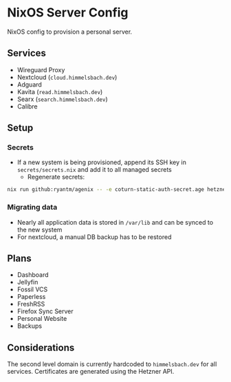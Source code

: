 # NixOS Server Config
NixOS config to provision a personal server.

## Services
- Wireguard Proxy
- Nextcloud (`cloud.himmelsbach.dev`)
- Adguard
- Kavita (`read.himmelsbach.dev`)
- Searx (`search.himmelsbach.dev`)
- Calibre

## Setup

### Secrets
- If a new system is being provisioned, append its SSH key in `secrets/secrets.nix` and add it to all managed secrets
  - Regenerate secrets:
```bash
nix run github:ryantm/agenix -- -e coturn-static-auth-secret.age hetzner-api-key.age hetzner-s3-secret.age kavita-token-key.age nextcloud-root-pw.age searx-environment.age wireguard-private-key.age
```

### Migrating data
- Nearly all application data is stored in `/var/lib` and can be synced to the new system
- For nextcloud, a manual DB backup has to be restored

## Plans
- Dashboard
- Jellyfin
- Fossil VCS
- Paperless
- FreshRSS
- Firefox Sync Server
- Personal Website
- Backups

## Considerations
The second level domain is currently hardcoded to `himmelsbach.dev` for all services.
Certificates are generated using the Hetzner API.
